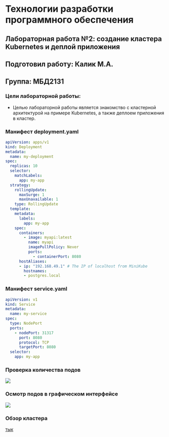 # Технологии разработки программного обеспечения  
## Лабораторная работа №2: создание кластера Kubernetes и деплой приложения
## Подготовил работу: Калик М.A. 
## Группа: МБД2131  
### Цели лабораторной работы:  
- Целью лабораторной работы является знакомство с кластерной архитектурой на примере Kubernetes, а также деплоем приложения в кластер.
### Манифест deployment.yaml
```yaml
apiVersion: apps/v1
kind: Deployment
metadata:
  name: my-deployment
spec:
  replicas: 10
  selector:
    matchLabels:
      app: my-app
  strategy:
    rollingUpdate:
      maxSurge: 1
      maxUnavailable: 1
    type: RollingUpdate
  template:
    metadata:
      labels:
        app: my-app
    spec:
      containers:
        - image: myapi:latest
          name: myapi
          imagePullPolicy: Never
          ports:
            - containerPort: 8080
      hostAliases:
      - ip: "192.168.49.1" # The IP of localhost from MiniKube
        hostnames:
        - postgres.local
```
### Манифест service.yaml
```yaml
apiVersion: v1
kind: Service
metadata:
  name: my-service
spec:
  type: NodePort
  ports:
    - nodePort: 31317
      port: 8080
      protocol: TCP
      targetPort: 8080
  selector:
    app: my-app
```
### Проверка количества подов
<img src='https://a.radikal.ru/a21/2201/d8/2cfec874a594.jpg'>

### Осмотр подов в графическом интерфейсе
<img src='https://d.radikal.ru/d29/2201/4f/e2db93bf3d63.jpg'>

### Обзор кластера
[тык](https://disk.yandex.ru/i/6x7Efr1aODlfzg)
